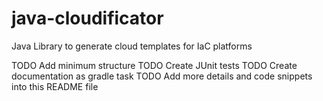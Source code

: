 # java-cloudificator
Java Library to generate cloud templates for IaC platforms

TODO Add minimum structure
TODO Create JUnit tests
TODO Create documentation as gradle task
TODO Add more details and code snippets into this README file
